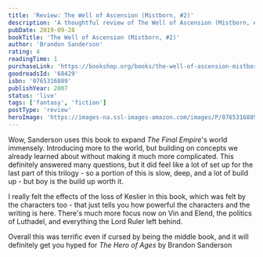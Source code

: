 ```yaml
---
title: 'Review: The Well of Ascension (Mistborn, #2)'
description: 'A thoughtful review of The Well of Ascension (Mistborn, #2) by Brandon Sanderson'
pubDate: 2019-09-28
bookTitle: 'The Well of Ascension (Mistborn, #2)'
author: 'Brandon Sanderson'
rating: 4
readingTime: 1
purchaseLink: 'https://bookshop.org/books/the-well-of-ascension-mistborn-2/9780765316882'
goodreadsId: '68429'
isbn: '0765316889'
publishYear: 2007
status: 'live'
tags: ['fantasy', 'fiction']
postType: 'review'
heroImage: 'https://images-na.ssl-images-amazon.com/images/P/0765316889.01.L.jpg'
---
```


Wow, Sanderson uses this book to expand *The Final Empire*'s world immensely. Introducing more to the world, but building on concepts we already learned about without making it much more complicated. This definitely answered many questions, but it did feel like a lot of set up for the last part of this trilogy - so a portion of this is slow, deep, and a lot of build up - but boy is the build up worth it.

I really felt the effects of the loss of Keslier in this book, which was felt by the characters too - that just tells you how powerful the characters and the writing is here. There's much more focus now on Vin and Elend, the politics of Luthadel, and everything the Lord Ruler left behind. 

Overall this was terrific even if cursed by being the middle book, and it will definitely get you hyped for *The Hero of Ages* by Brandon Sanderson